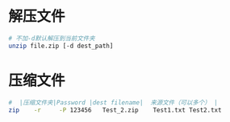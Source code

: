 # 解压文件
```bash
# 不加-d默认解压到当前文件夹
unzip file.zip [-d dest_path]
```
# 压缩文件
```bash
#  |压缩文件夹|Password |dest filename|  来源文件（可以多个） |
zip    -r     -P 123456   Test_2.zip    Test1.txt Test2.txt
```
